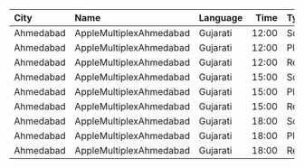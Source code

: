 | City      | Name                    | Language |  Time | Type     | Price | Capacity | Booked |
| :-------- | :---------------------- | :------- | ----: | :------- | ----: | -------: | -----: |
| Ahmedabad | AppleMultiplexAhmedabad | Gujarati | 12:00 | Sofa     |   80₹ |       12 |      0 |
| Ahmedabad | AppleMultiplexAhmedabad | Gujarati | 12:00 | Platinum |   80₹ |       96 |     54 |
| Ahmedabad | AppleMultiplexAhmedabad | Gujarati | 12:00 | Recliner |   80₹ |        9 |      0 |
| Ahmedabad | AppleMultiplexAhmedabad | Gujarati | 15:00 | Sofa     |   80₹ |       12 |      0 |
| Ahmedabad | AppleMultiplexAhmedabad | Gujarati | 15:00 | Platinum |   80₹ |       96 |     52 |
| Ahmedabad | AppleMultiplexAhmedabad | Gujarati | 15:00 | Recliner |   80₹ |        9 |      0 |
| Ahmedabad | AppleMultiplexAhmedabad | Gujarati | 18:00 | Sofa     |   80₹ |       12 |      0 |
| Ahmedabad | AppleMultiplexAhmedabad | Gujarati | 18:00 | Platinum |   80₹ |       96 |     52 |
| Ahmedabad | AppleMultiplexAhmedabad | Gujarati | 18:00 | Recliner |   80₹ |        9 |      0 |